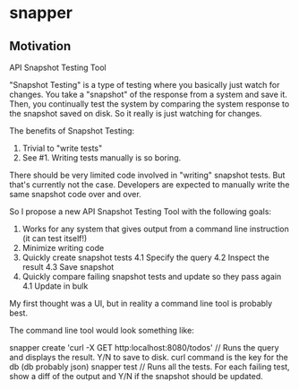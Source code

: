 # snapper


## Motivation
API Snapshot Testing Tool

"Snapshot Testing" is a type of testing where you basically just watch for changes. You take a "snapshot" of the response from a system and save it. Then, you continually test the system by comparing the system response to the snapshot saved on disk. So it really is just watching for changes.

The benefits of Snapshot Testing:
1. Trivial to "write tests"
2. See #1. Writing tests manually is so boring.

There should be very limited code involved in "writing" snapshot tests. But that's currently not the case. Developers are expected to manually write the same snapshot code over and over.

So I propose a new API Snapshot Testing Tool with the following goals:
1. Works for any system that gives output from a command line instruction (it can test itself!)
2. Minimize writing code
3. Quickly create snapshot tests
  4.1 Specify the query
  4.2 Inspect the result
  4.3 Save snapshot
4. Quickly compare failing snapshot tests and update so they pass again
  4.1 Update in bulk

My first thought was a UI, but in reality a command line tool is probably best.

The command line tool would look something like:

snapper create 'curl -X GET http:localhost:8080/todos' // Runs the query and displays the result. Y/N to save to disk. curl command is the key for the db (db probably json)
snapper test // Runs all the tests. For each failing test, show a diff of the output and Y/N if the snapshot should be updated.
